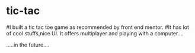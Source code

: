 # tic-tac
#I built a tic tac toe game as recommended by front end mentor.
#It has lot of cool stuffs,nice UI. It offers multiplayer and playing with a computer.... 


.....in the future....

